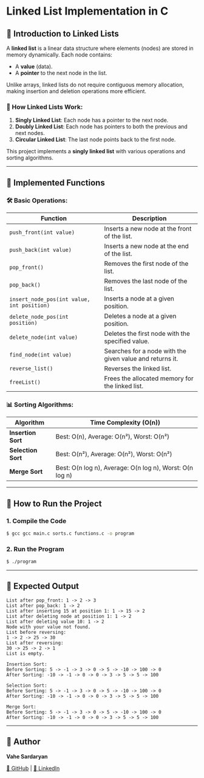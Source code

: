 # Linked List Implementation in C

## 📌 Introduction to Linked Lists
A **linked list** is a linear data structure where elements (nodes) are stored in memory dynamically. Each node contains:
- A **value** (data).
- A **pointer** to the next node in the list.

Unlike arrays, linked lists do not require contiguous memory allocation, making insertion and deletion operations more efficient.

### 🔹 How Linked Lists Work:
1. **Singly Linked List**: Each node has a pointer to the next node.
2. **Doubly Linked List**: Each node has pointers to both the previous and next nodes.
3. **Circular Linked List**: The last node points back to the first node.

This project implements a **singly linked list** with various operations and sorting algorithms.

---
## 📜 Implemented Functions

### 🛠️ Basic Operations:
| Function | Description |
|----------|------------|
| `push_front(int value)` | Inserts a new node at the front of the list. |
| `push_back(int value)` | Inserts a new node at the end of the list. |
| `pop_front()` | Removes the first node of the list. |
| `pop_back()` | Removes the last node of the list. |
| `insert_node_pos(int value, int position)` | Inserts a node at a given position. |
| `delete_node_pos(int position)` | Deletes a node at a given position. |
| `delete_node(int value)` | Deletes the first node with the specified value. |
| `find_node(int value)` | Searches for a node with the given value and returns it. |
| `reverse_list()` | Reverses the linked list. |
| `freeList()` | Frees the allocated memory for the linked list. |

### 📊 Sorting Algorithms:
| Algorithm | Time Complexity (O(n)) |
|-----------|----------------------|
| **Insertion Sort** | Best: O(n), Average: O(n²), Worst: O(n²) |
| **Selection Sort** | Best: O(n²), Average: O(n²), Worst: O(n²) |
| **Merge Sort** | Best: O(n log n), Average: O(n log n), Worst: O(n log n) |

---
## 🚀 How to Run the Project

### **1. Compile the Code**
```sh
$ gcc gcc main.c sorts.c functions.c -o program
```

### **2. Run the Program**
```sh
$ ./program
```

---
## 🎯 Expected Output
```plaintext
List after pop_front: 1 -> 2 -> 3
List after pop_back: 1 -> 2
List after inserting 15 at position 1: 1 -> 15 -> 2
List after deleting node at position 1: 1 -> 2
List after deleting value 10: 1 -> 2
Node with your value not found.
List before reversing:
1 -> 2 -> 25 -> 30
List after reversing:
30 -> 25 -> 2 -> 1
List is empty.

Insertion Sort:
Before Sorting: 5 -> -1 -> 3 -> 0 -> 5 -> -10 -> 100 -> 0
After Sorting: -10 -> -1 -> 0 -> 0 -> 3 -> 5 -> 5 -> 100

Selection Sort:
Before Sorting: 5 -> -1 -> 3 -> 0 -> 5 -> -10 -> 100 -> 0
After Sorting: -10 -> -1 -> 0 -> 0 -> 3 -> 5 -> 5 -> 100

Merge Sort:
Before Sorting: 5 -> -1 -> 3 -> 0 -> 5 -> -10 -> 100 -> 0
After Sorting: -10 -> -1 -> 0 -> 0 -> 3 -> 5 -> 5 -> 100
```

---
## 📌 Author
**Vahe Sardaryan**

[🔗 GitHub](https://github.com/vaheSardaryan-staff) | [🔗 LinkedIn](https://www.linkedin.com/in/vahe-sardaryan/)

